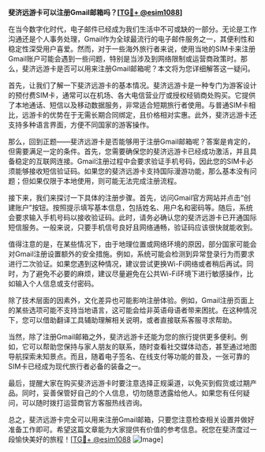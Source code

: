 **斐济远游卡可以注册Gmail邮箱吗？[[TG💪+ @esim1088](https://t.me/s/esim1088)]**

在当今数字化时代，电子邮件已经成为我们生活中不可或缺的一部分。无论是工作沟通还是个人事务处理，Gmail作为全球最流行的电子邮件服务之一，其便利性和稳定性深受用户喜爱。然而，对于一些海外旅行者来说，使用当地的SIM卡来注册Gmail账户可能会遇到一些问题，特别是当涉及到网络限制或运营商政策时。那么，斐济远游卡是否可以用来注册Gmail邮箱呢？本文将为您详细解答这一疑问。

首先，让我们了解一下斐济远游卡的基本情况。斐济远游卡是一种专门为游客设计的预付费SIM卡，通常可以在机场、各大电信营业厅或授权经销商处购买。它提供了本地通话、短信以及移动数据服务，非常适合短期旅行者使用。与普通SIM卡相比，远游卡的优势在于无需长期合同绑定，且价格相对实惠。此外，斐济远游卡还支持多种语言界面，方便不同国家的游客操作。

那么，回到正题——斐济远游卡是否能够用于注册Gmail邮箱呢？答案是肯定的，但需要满足一定的条件。首先，您需要确保您的斐济远游卡已经成功激活，并且具备稳定的互联网连接。Gmail注册过程中会要求验证手机号码，因此您的SIM卡必须能够接收短信验证码。如果您的斐济远游卡支持国际漫游功能，那么基本没有问题；但如果仅限于本地使用，则可能无法完成注册流程。

接下来，我们来探讨一下具体的注册步骤。首先，访问Gmail官方网站并点击“创建账户”按钮。按照提示填写基本信息，包括姓名、用户名和密码等。随后，系统会要求输入手机号码以接收验证码。此时，请务必确认您的斐济远游卡已开通国际短信服务。一般来说，只要手机信号良好且网络通畅，验证码应该很快就能收到。

值得注意的是，在某些情况下，由于地理位置或网络环境的原因，部分国家可能会对Gmail注册设置额外的安全措施。例如，系统可能会检测到异常登录行为而要求进行二次验证。如果您遇到这种情况，建议尝试更换Wi-Fi网络或者稍后再试。同时，为了避免不必要的麻烦，建议尽量避免在公共Wi-Fi环境下进行敏感操作，比如输入个人信息或支付密码。

除了技术层面的因素外，文化差异也可能影响注册体验。例如，Gmail注册页面上的某些选项可能不支持当地语言，这可能会给非英语母语者带来困扰。在这种情况下，您可以借助翻译工具辅助理解相关说明，或者直接联系客服寻求帮助。

当然，除了注册Gmail邮箱之外，斐济远游卡还能为您的旅行提供更多便利。例如，它可以帮助您保持与家人朋友的联系，随时查看社交媒体动态，甚至通过地图导航探索未知景点。而且，随着电子签名、在线支付等功能的普及，一张可靠的SIM卡已经成为现代旅行者必备的装备之一。

最后，提醒大家在购买斐济远游卡时要注意选择正规渠道，以免买到假货或过期产品。同时，妥善保管好自己的个人信息，切勿随意透露给他人。如果您有任何疑问，可以随时拨打运营商官方客服热线咨询。

总之，斐济远游卡完全可以用来注册Gmail邮箱，只要您注意检查相关设置并做好准备工作即可。希望这篇文章能为大家提供有价值的参考信息。祝您在斐济度过一段愉快美好的旅程！[[TG💪+ @esim1088](https://t.me/s/esim1088) ![Image](https://i.postimg.cc/4NQfJmqS/Snipaste-2025-05-13-00-14-12.png)]